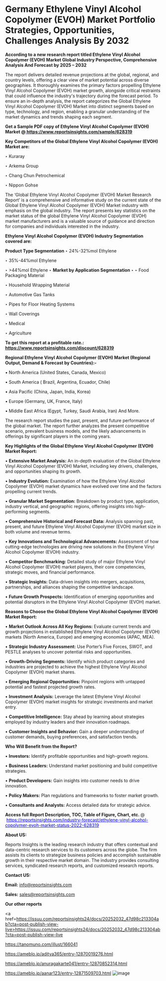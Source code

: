 # Germany Ethylene Vinyl Alcohol Copolymer (EVOH) Market Portfolio Strategies, Opportunities, Challenges Analysis By 2032

<strong>According to a new research report titled Ethylene Vinyl Alcohol Copolymer (EVOH) Market Global Industry Perspective, Comprehensive Analysis And Forecast by 2025 – 2032</strong>

The report delivers detailed revenue projections at the global, regional, and country levels, offering a clear view of market potential across diverse geographies. It thoroughly examines the primary factors propelling Ethylene Vinyl Alcohol Copolymer (EVOH) market growth, alongside critical restraints that could influence the industry's trajectory during the forecast period. To ensure an in-depth analysis, the report categorizes the Global Ethylene Vinyl Alcohol Copolymer (EVOH) Market into distinct segments based on type, technology, and region, enabling a granular understanding of the market dynamics and trends shaping each segment.

<strong>Get a Sample PDF copy of Ethylene Vinyl Alcohol Copolymer (EVOH) Market </strong><strong>@<a href=https://www.reportsinsights.com/sample/628319 style=color:#0000ff;> https://www.reportsinsights.com/sample/628319</a></strong></font>

<strong>Key Competitors of the Global Ethylene Vinyl Alcohol Copolymer (EVOH) Market are:</strong>

‣ Kuraray

‣ Arkema Group

‣ Chang Chun Petrochemical

‣ Nippon Gohse

The ‘Global Ethylene Vinyl Alcohol Copolymer (EVOH) Market Research Report’ is a comprehensive and informative study on the current state of the Global Ethylene Vinyl Alcohol Copolymer (EVOH) Market industry with emphasis on the global industry. The report presents key statistics on the market status of the global Ethylene Vinyl Alcohol Copolymer (EVOH) market manufacturers and is a valuable source of guidance and direction for companies and individuals interested in the industry.

<strong>Ethylene Vinyl Alcohol Copolymer (EVOH) Industry Segmentation covered are:</strong>

<strong>Product Type Segmentation</strong>
‣
24%-32%mol Ethylene

‣ 35%-44%mol Ethylene

‣ >44%mol Ethylene
‣ 
<strong>Market by Application Segmentation</strong>
‣
‣  Food Packaging Material

‣ Household Wrapping Material

‣ Automotive Gas Tanks

‣ Pipes for Floor Heating Systems

‣ Wall Coverings

‣ Medical

‣ Agriculture

<strong>To get this report at a profitable rate.: <a href=https://www.reportsinsights.com/discount/628319 style=color:#0000ff;>https://www.reportsinsights.com/discount/628319</a></strong></font>

<strong>Regional Ethylene Vinyl Alcohol Copolymer (EVOH) Market (Regional Output, Demand &amp; Forecast by Countries):-</strong>

• North America (United States, Canada, Mexico)

• South America ( Brazil, Argentina, Ecuador, Chile)

• Asia Pacific (China, Japan, India, Korea)

• Europe (Germany, UK, France, Italy)

• Middle East Africa (Egypt, Turkey, Saudi Arabia, Iran) And More.

The research report studies the past, present, and future performance of the global market. The report further analyzes the present competitive scenario, prevalent business models, and the likely advancements in offerings by significant players in the coming years.

<strong>Key Highlights of the Global Ethylene Vinyl Alcohol Copolymer (EVOH) Market Report:</strong>

• <strong>Extensive Market Analysis:</strong> An in-depth evaluation of the Global Ethylene Vinyl Alcohol Copolymer (EVOH) Market, including key drivers, challenges, and opportunities shaping its growth.

• <strong>Industry Evolution:</strong> Examination of how the Ethylene Vinyl Alcohol Copolymer (EVOH) market dynamics have evolved over time and the factors propelling current trends.

• <strong>Granular Market Segmentation:</strong> Breakdown by product type, application, industry vertical, and geographic regions, offering insights into high-performing segments.

• <strong>Comprehensive Historical and Forecast Data:</strong> Analysis spanning past, present, and future Ethylene Vinyl Alcohol Copolymer (EVOH) market size in both volume and revenue terms.

• <strong>Key Innovations and Technological Advancements:</strong> Assessment of how cutting-edge technologies are driving new solutions in the Ethylene Vinyl Alcohol Copolymer (EVOH) industry.

• <strong>Competitor Benchmarking:</strong> Detailed study of major Ethylene Vinyl Alcohol Copolymer (EVOH) market players, their core competencies, strategic moves, and financial performance.

• <strong>Strategic Insights:</strong> Data-driven insights into mergers, acquisitions, partnerships, and alliances shaping the competitive landscape.

• <strong>Future Growth Prospects:</strong> Identification of emerging opportunities and potential disruptors in the Ethylene Vinyl Alcohol Copolymer (EVOH) market.

<strong>Reasons to Choose the Global Ethylene Vinyl Alcohol Copolymer (EVOH) Market Report:</strong>

• <strong>Market Outlook Across All Key Regions:</strong> Evaluate current trends and growth projections in established Ethylene Vinyl Alcohol Copolymer (EVOH) markets (North America, Europe) and emerging economies (APAC, MEA).

• <strong>Strategic Industry Assessment:</strong> Use Porter’s Five Forces, SWOT, and PESTLE analyses to uncover potential risks and opportunities.

• <strong>Growth-Driving Segments:</strong> Identify which product categories and industries are projected to achieve the highest Ethylene Vinyl Alcohol Copolymer (EVOH) market shares.

• <strong>Emerging Regional Opportunities:</strong> Pinpoint regions with untapped potential and fastest projected growth rates.

• <strong>Investment Analysis:</strong> Leverage the latest Ethylene Vinyl Alcohol Copolymer (EVOH) market insights for strategic investments and market entry.

• <strong>Competitive Intelligence:</strong> Stay ahead by learning about strategies employed by industry leaders and their innovation roadmaps.

• <strong>Customer Insights and Behavior:</strong> Gain a deeper understanding of customer demands, buying preferences, and satisfaction trends.

<strong>Who Will Benefit from the Report?</strong>

• <strong>Investors:</strong> Identify profitable opportunities and high-growth regions.

• <strong>Business Leaders:</strong> Understand market positioning and build competitive strategies.

• <strong>Product Developers:</strong> Gain insights into customer needs to drive innovation.

• <strong>Policy Makers:</strong> Plan regulations and frameworks to foster market growth.

• <strong>Consultants and Analysts:</strong> Access detailed data for strategic advice.
</ul>
<strong>Access full Report Description, TOC, Table of Figure, Chart, etc. </strong>@  <a href=https://reportsinsights.com/industry-forecast/ethylene-vinyl-alcohol-copolymer-evoh-market-status-2022-628319 style=color:#0000ff;>https://reportsinsights.com/industry-forecast/ethylene-vinyl-alcohol-copolymer-evoh-market-status-2022-628319</a></font>

<strong><strong>About US</strong>:</strong>

Reports Insights is the leading research industry that offers contextual and data-centric research services to its customers across the globe. The firm assists its clients to strategize business policies and accomplish sustainable growth in their respective market domain. The industry provides consulting services, syndicated research reports, and customized research reports.

<strong>Contact US:</strong>

<p class=""""><b>Email:</b> <a href=mailto:info@reportsinsights.com>info@reportsinsights.com</a></p>
<p class=""""><b>Sales:</b> <a href=mailto:sales@reportsinsights.com>sales@reportsinsights.com</a></p>

<strong>Our other reports</strong>

<a href=https://issuu.com/reportsinsights24/docs/20252032_47d98c213304ab?cta=post-publish-view-live>https://issuu.com/reportsinsights24/docs/20252032_47d98c213304ab?cta=post-publish-view-live</a>

<a href=https://tanomuno.com/illust/166041>https://tanomuno.com/illust/166041</a>

<a href=https://ameblo.jp/aditya365/entry-12870019276.html>https://ameblo.jp/aditya365/entry-12870019276.html</a>

<a href=https://ameblo.jp/anuragakarte041/entry-12870852314.html>https://ameblo.jp/anuragakarte041/entry-12870852314.html</a>

<a href=https://ameblo.jp/aanar123/entry-12871509703.html>https://ameblo.jp/aanar123/entry-12871509703.html</a>
![image](https://github.com/user-attachments/assets/68913105-84bd-44b4-84c5-525ee00d7279)
